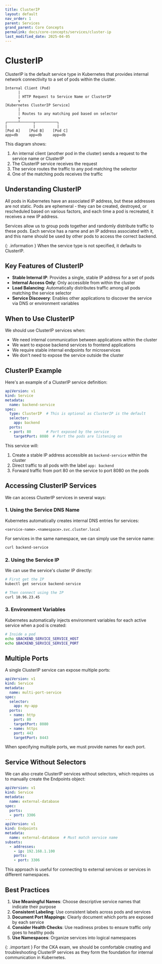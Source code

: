 ```yaml
---
title: ClusterIP
layout: default
nav_order: 1
parent: Services
grand_parent: Core Concepts
permalink: docs/core-concepts/services/cluster-ip
last_modified_date: 2025-04-05
---
```


# ClusterIP

ClusterIP is the default service type in Kubernetes that provides internal network connectivity to a set of pods within the cluster.

```
Internal Client (Pod)
      |
      | HTTP Request to Service Name or ClusterIP
      v
[Kubernetes ClusterIP Service]
      |
      | Routes to any matching pod based on selector
      v
┌─────┴──────┬──────────┐
|            |          |
[Pod A]    [Pod B]    [Pod C]
app=db     app=db     app=db
```

This diagram shows:
1. An internal client (another pod in the cluster) sends a request to the service name or ClusterIP
2. The ClusterIP service receives the request
3. The service routes the traffic to any pod matching the selector
4. One of the matching pods receives the traffic

## Understanding ClusterIP

All pods in Kubernetes have an associated IP address, but these addresses are not static. Pods are ephemeral - they can be created, destroyed, or rescheduled based on various factors, and each time a pod is recreated, it receives a new IP address.

Services allow us to group pods together and randomly distribute traffic to these pods. Each service has a name and an IP address associated with it, and this name should be used by other pods to access the correct backend.

<div markdown="block">
{: .information }
When the service type is not specified, it defaults to ClusterIP.
</div>

## Key Features of ClusterIP

- **Stable Internal IP**: Provides a single, stable IP address for a set of pods
- **Internal Access Only**: Only accessible from within the cluster
- **Load Balancing**: Automatically distributes traffic among all pods matching the service selector
- **Service Discovery**: Enables other applications to discover the service via DNS or environment variables

## When to Use ClusterIP

We should use ClusterIP services when:
- We need internal communication between applications within the cluster
- We want to expose backend services to frontend applications
- We require stable internal endpoints for microservices
- We don't need to expose the service outside the cluster

## ClusterIP Example

Here's an example of a ClusterIP service definition:

```yaml
apiVersion: v1
kind: Service
metadata:
  name: backend-service
spec:
  type: ClusterIP  # This is optional as ClusterIP is the default
  selector:
    app: backend
  ports:
  - port: 80       # Port exposed by the service
    targetPort: 8080  # Port the pods are listening on
```

This service will:
1. Create a stable IP address accessible as `backend-service` within the cluster
2. Direct traffic to all pods with the label `app: backend`
3. Forward traffic from port 80 on the service to port 8080 on the pods

## Accessing ClusterIP Services

We can access ClusterIP services in several ways:

### 1. Using the Service DNS Name

Kubernetes automatically creates internal DNS entries for services:

```
<service-name>.<namespace>.svc.cluster.local
```

For services in the same namespace, we can simply use the service name:

```bash
curl backend-service
```

### 2. Using the Service IP

We can use the service's cluster IP directly:

```bash
# First get the IP
kubectl get service backend-service

# Then connect using the IP
curl 10.96.23.45
```

### 3. Environment Variables

Kubernetes automatically injects environment variables for each active service when a pod is created:

```bash
# Inside a pod
echo $BACKEND_SERVICE_SERVICE_HOST
echo $BACKEND_SERVICE_SERVICE_PORT
```

## Multiple Ports

A single ClusterIP service can expose multiple ports:

```yaml
apiVersion: v1
kind: Service
metadata:
  name: multi-port-service
spec:
  selector:
    app: my-app
  ports:
  - name: http
    port: 80
    targetPort: 8080
  - name: https
    port: 443
    targetPort: 8443
```

When specifying multiple ports, we must provide names for each port.

## Service Without Selectors

We can also create ClusterIP services without selectors, which requires us to manually create the Endpoints object:

```yaml
apiVersion: v1
kind: Service
metadata:
  name: external-database
spec:
  ports:
  - port: 3306
---
apiVersion: v1
kind: Endpoints
metadata:
  name: external-database  # Must match service name
subsets:
  - addresses:
    - ip: 192.168.1.100
    ports:
    - port: 3306
```

This approach is useful for connecting to external services or services in different namespaces.

## Best Practices

1. **Use Meaningful Names**: Choose descriptive service names that indicate their purpose
2. **Consistent Labeling**: Use consistent labels across pods and services
3. **Document Port Mappings**: Clearly document which ports are exposed by each service
4. **Consider Health Checks**: Use readiness probes to ensure traffic only goes to healthy pods
5. **Use Namespaces**: Organize services into logical namespaces

<div markdown="block">
{: .important }
For the CKA exam, we should be comfortable creating and troubleshooting ClusterIP services as they form the foundation for internal communication in Kubernetes.
</div>